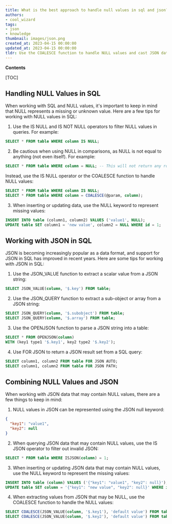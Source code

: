 ```yaml
---
title: What is the best approach to handle null values in sql and json?
authors:
- cool_wizard
tags:
- json
- knowledge
thumbnail: images/json.png
created_at: 2023-04-15 00:00:00
updated_at: 2023-04-15 00:00:00
tldr: Use the COALESCE function to handle NULL values and cast JSON data types to their corresponding SQL data types.
---
```


**Contents**

[TOC]

## Handling NULL Values in SQL

When working with SQL and NULL values, it's important to keep in mind that NULL represents a missing or unknown value. Here are a few tips for working with NULL values in SQL:

1. Use the IS NULL and IS NOT NULL operators to filter NULL values in queries. For example:

```sql
SELECT * FROM table WHERE column IS NULL;
```

2. Be cautious when using NULL in comparisons, as NULL is not equal to anything (not even itself). For example:

```sql
SELECT * FROM table WHERE column = NULL; -- This will not return any rows
```

Instead, use the IS NULL operator or the COALESCE function to handle NULL values:

```sql
SELECT * FROM table WHERE column IS NULL;
SELECT * FROM table WHERE column = COALESCE(@param, column);
```

3. When inserting or updating data, use the NULL keyword to represent missing values:

```sql
INSERT INTO table (column1, column2) VALUES ('value1', NULL);
UPDATE table SET column1 = 'new value', column2 = NULL WHERE id = 1;
```



## Working with JSON in SQL 

JSON is becoming increasingly popular as a data format, and support for JSON in SQL has improved in recent years. Here are some tips for working with JSON in SQL:

1. Use the JSON_VALUE function to extract a scalar value from a JSON string:

```sql
SELECT JSON_VALUE(column, '$.key') FROM table;
```

2. Use the JSON_QUERY function to extract a sub-object or array from a JSON string:

```sql
SELECT JSON_QUERY(column, '$.subobject') FROM table;
SELECT JSON_QUERY(column, '$.array') FROM table;
```

3. Use the OPENJSON function to parse a JSON string into a table:

```sql
SELECT * FROM OPENJSON(column)
WITH (key1 type1 '$.key1', key2 type2 '$.key2');
```

4. Use FOR JSON to return a JSON result set from a SQL query:

```sql
SELECT column1, column2 FROM table FOR JSON AUTO;
SELECT column1, column2 FROM table FOR JSON PATH;
```



## Combining NULL Values and JSON

When working with JSON data that may contain NULL values, there are a few things to keep in mind:

1. NULL values in JSON can be represented using the JSON null keyword:

```json
{
  "key1": "value1",
  "key2": null
}
```

2. When querying JSON data that may contain NULL values, use the IS JSON operator to filter out invalid JSON:

```sql
SELECT * FROM table WHERE ISJSON(column) = 1;
```

3. When inserting or updating JSON data that may contain NULL values, use the NULL keyword to represent the missing values:

```sql
INSERT INTO table (column) VALUES ('{"key1": "value1", "key2": null}');
UPDATE table SET column = '{"key1": "new value", "key2": null}' WHERE id = 1;
```

4. When extracting values from JSON that may be NULL, use the COALESCE function to handle the NULL values:

```sql
SELECT COALESCE(JSON_VALUE(column, '$.key1'), 'default value') FROM table;
SELECT COALESCE(JSON_VALUE(column, '$.key2'), 'default value') FROM table;
```
